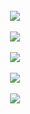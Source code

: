 
<br/>  

<div align="center"><img src="https://github-readme-stats.vercel.app/api?username=Alireza009d&theme=dark&hide_border=false&include_all_commits=false&count_private=true" align="center" /></div>  

<br/>  

<div align="center"><img src="https://github-readme-stats.vercel.app/api/top-langs/?username=Alireza009d&hide_border=true&layout=compact&theme=dark" align="center" /></div>  

<br/>    

<div align="center">
<img src="https://visitcount.itsvg.in/api?id=Alireza009d&label=Views&color=2&icon=0&pretty=true" align="center" />
</div>  

<br/>  

<div align="center"><img src="[![Readme Card](https://github-readme-stats.vercel.app/api/pin/?Alireza009d=anuraghazra&repo=github-readme-stats)](https://github.com/Alireza009d/Alireza009d)" align="center" /></div>  
<br />

<div align="center">
<img src="https://metrics.lecoq.io/Alireza009?template=classic&isocalendar=1&languages=1&lines=1&base=header%2C%20activity%2C%20community%2C%20repositories%2C%20metadata&base.indepth=false&base.hireable=false&base.skip=false&isocalendar=false&isocalendar.duration=full-year&languages=false&languages.limit=8&languages.threshold=0%25&languages.other=false&languages.colors=github&languages.sections=most-used&languages.indepth=false&languages.analysis.timeout=15&languages.analysis.timeout.repositories=7.5&languages.categories=markup%2C%20programming&languages.recent.categories=markup%2C%20programming&languages.recent.load=300&languages.recent.days=14&lines=false&lines.sections=base&lines.repositories.limit=4&lines.history.limit=1&lines.delay=0&config.timezone=Asia%2FTehran
" align="center" />
</div> 
